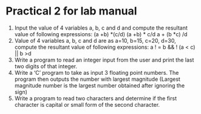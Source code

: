 # Practical 2 for lab manual 

1. Input the value of 4 variables a, b, c and d and compute the resultant value of following expressions: 
   (a +b) *(c/d)
   (a +b) * c/d
   a + (b *c) /d
2. Value of 4 variables a, b, c and d  are as a=10, b=15, c=20, d=30,  compute the resultant value of following expressions: a ! = b && ! (a < c) || b >d 
3. Write a program to read an integer input from the user and print the last two digits of that integer.
4. Write a ‘C’ program to take as input 3 floating point numbers. The program then outputs the number with largest magnitude (Largest magnitude number is the largest number obtained after ignoring the sign)
5. Write a program to read two characters and determine if the first character is capital or small form of the second character.
